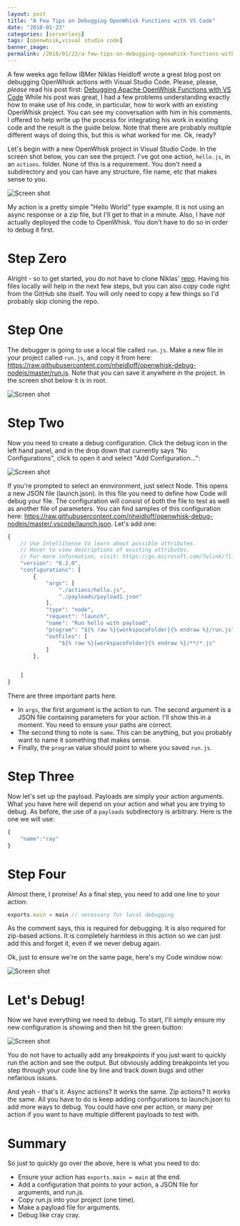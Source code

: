 ```yaml
---
layout: post
title: "A Few Tips on Debugging OpenWhisk Functions with VS Code"
date: "2018-01-23"
categories: [serverless]
tags: [openwhisk,visual studio code]
banner_image: 
permalink: /2018/01/23/a-few-tips-on-debugging-openwhisk-functions-with-vs-code
---
```


A few weeks ago fellow IBMer Niklas Heidloff wrote a great blog post on debugging OpenWhisk actions with Visual Studio Code. Please, please, *please* read his post first: [Debugging Apache OpenWhisk Functions with VS Code](http://heidloff.net/article/debug-apache-openwhisk-functions-vscode) While his post was great, I had a few problems understanding exactly how to make use of his code, in particular, how to work with an existing OpenWhisk project. You can see my conversation with him in his comments. I offered to help write up the process for integrating his work in existing code and the result is the guide below. Note that there are probably multiple different ways of doing this, but this is what worked for me. Ok, ready?

Let's begin with a new OpenWhisk project in Visual Studio Code. In the screen shot below, you can see the project. I've got one action, `hello.js`, in an `actions`. folder. None of this is a requirement. You don't need a subdirectory and you can have any structure, file name, etc that makes sense to you.

![Screen shot](https://static.raymondcamden.com/images/2018/1/dow1.jpg)

My action is a pretty simple "Hello World" type example. It is not using an async response or a zip file, but I'll get to that in a minute. Also, I have *not* actually deployed the code to OpenWhisk. You don't have to do so in order to debug it first.

Step Zero
===

Alright - so to get started, you do not have to clone Niklas' [repo](https://github.com/nheidloff/openwhisk-debug-nodejs). Having his files locally will help in the next few steps, but you can also copy code right from the GitHub site itself. You will only need to copy a few things so I'd probably skip cloning the repo.

Step One
===

The debugger is going to use a local file called `run.js`. Make a new file in your project called `run.js`, and copy it from here: https://raw.githubusercontent.com/nheidloff/openwhisk-debug-nodejs/master/run.js. Note that you can save it anywhere in the project. In the screen shot below it is in root.

![Screen shot](https://static.raymondcamden.com/images/2018/1/dow2.jpg)

Step Two
===

Now you need to create a debug configuration. Click the debug icon in the left hand panel, and in the drop down that currently says "No Configurations", click to open it and select "Add Configuration...":

![Screen shot](https://static.raymondcamden.com/images/2018/1/dow3.jpg)

If you're prompted to select an ennvironment, just select Node. This opens a new JSON file (launch.json). In this file you need to define how Code will debug your file. The configuration will consist of both the file to test as well as another file of parameters. You can find samples of this configuration here: https://raw.githubusercontent.com/nheidloff/openwhisk-debug-nodejs/master/.vscode/launch.json. Let's add one:

```js
{
	// Use IntelliSense to learn about possible attributes.
	// Hover to view descriptions of existing attributes.
	// For more information, visit: https://go.microsoft.com/fwlink/?linkid=830387
	"version": "0.2.0",
	"configurations": [
        {
            "args": [
                "./actions/hello.js",
                "./payloads/payload1.json"
            ],
            "type": "node",
            "request": "launch",
            "name": "Run hello with payload",
            "program": "${% raw %}{workspaceFolder}{% endraw %}/run.js",
            "outFiles": [
                "${% raw %}{workspaceFolder}{% endraw %}/**/*.js"
            ]
        },


	]
}
```

There are three important parts here.

* In `args`, the first argument is the action to run. The second argument is a JSON file containing parameters for your action. I'll show this in a moment. You need to ensure your paths are correct.
* The second thing to note is `name`. This can be anything, but you probably want to name it something that makes sense. 
* Finally, the `program` value should point to where you saved `run.js`.

Step Three
===

Now let's set up the payload. Payloads are simply your action arguments. What you have here will depend on your action and what you are trying to debug. As before, the use of a `payloads` subdirectory is arbitrary. Here is the one we will use:

```js
{
	"name":"ray"
}
```

Step Four
===

Almost there, I promise! As a final step, you need to add one line to your action:

```js
exports.main = main // necessary for local debugging
```

As the comment says, this is required for debugging. It is also required for zip-based actions. It is completely harmless in this action so we can just add this and forget it, even if we never debug again.

Ok, just to ensure we're on the same page, here's my Code window now:

![Screen shot](https://static.raymondcamden.com/images/2018/1/dow4.jpg)

Let's Debug!
===

Now we have everything we need to debug. To start, I'll simply ensure my new configuration is showing and then hit the green button:

![Screen shot](https://static.raymondcamden.com/images/2018/1/dow5.jpg)

You do not have to actually add any breakpoints if you just want to quickly run the action and see the output. But obviously adding breakpoints let you step through your code line by line and track down bugs and other nefarious issues. 

And yeah - that's it. Async actions? It works the same. Zip actions? It works the same. All you have to do is keep adding configurations to launch.json to add more ways to debug. You could have one per action, or many per action if you want to have multiple different payloads to test with.

Summary
===

So just to quickly go over the above, here is what you need to do:

* Ensure your action has `exports.main = main` at the end.
* Add a configuration that points to your action, a JSON file for arguments, and run.js.
* Copy run.js into your project (one time).
* Make a payload file for arguments.
* Debug like cray cray.